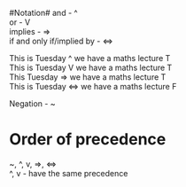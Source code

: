 #Notation#
and - ^  
or - V  
implies - =>  
if and only if/implied by - <=>  

This is Tuesday ^ we have a maths lecture     T  
This is Tuesday V we have a maths lecture     T  
This Tuesday => we have a maths lecture       T  
This is Tuesday <=> we have a maths lecture   F  

Negation - ~      

Order of precedence
===================
~, ^, v, =>, <=>  
^, v - have the same precedence  
